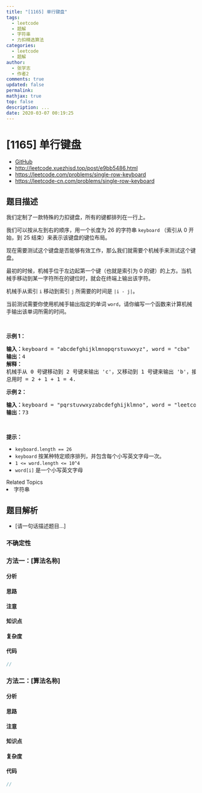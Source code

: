 ```yaml
---
title: "[1165] 单行键盘"
tags:
  - leetcode
  - 题解
  - 字符串
  - 力扣精选算法
categories:
  - leetcode
  - 题解
author:
  - 张学志
  - 作者2
comments: true
updated: false
permalink:
mathjax: true
top: false
description: ...
date: 2020-03-07 00:19:25
---
```



# [1165] 单行键盘
* [GitHub](https://github.com/algoboy101/LeetCodeCrowdsource/tree/master/_posts/QA/%5B1165%5D%20%E5%8D%95%E8%A1%8C%E9%94%AE%E7%9B%98.md)
* http://leetcode.xuezhisd.top/post/e9bb5486.html
* https://leetcode.com/problems/single-row-keyboard
* https://leetcode-cn.com/problems/single-row-keyboard


## 题目描述

<p>我们定制了一款特殊的力扣键盘，所有的键都排列在一行上。</p>

<p>我们可以按从左到右的顺序，用一个长度为 26 的字符串&nbsp;<code>keyboard</code>&nbsp;（索引从 0 开始，到 25 结束）来表示该键盘的键位布局。</p>

<p>现在需要测试这个键盘是否能够有效工作，那么我们就需要个机械手来测试这个键盘。</p>

<p>最初的时候，机械手位于左边起第一个键（也就是索引为 0 的键）的上方。当机械手移动到某一字符所在的键位时，就会在终端上输出该字符。</p>

<p>机械手从索引&nbsp;<code>i</code>&nbsp;移动到索引&nbsp;<code>j</code>&nbsp;所需要的时间是&nbsp;<code>|i - j|</code>。</p>

<p>当前测试需要你使用机械手输出指定的单词&nbsp;<code>word</code>，请你编写一个函数来计算机械手输出该单词所需的时间。</p>

<p>&nbsp;</p>

<p><strong>示例 1：</strong></p>

<pre><strong>输入：</strong>keyboard = &quot;abcdefghijklmnopqrstuvwxyz&quot;, word = &quot;cba&quot;
<strong>输出：</strong>4
<strong>解释：
</strong>机械手从 0 号键移动到 2 号键来输出 &#39;c&#39;，又移动到 1 号键来输出 &#39;b&#39;，接着移动到 0 号键来输出 &#39;a&#39;。
总用时 = 2 + 1 + 1 = 4. 
</pre>

<p><strong>示例 2：</strong></p>

<pre><strong>输入：</strong>keyboard = &quot;pqrstuvwxyzabcdefghijklmno&quot;, word = &quot;leetcode&quot;
<strong>输出：</strong>73
</pre>

<p>&nbsp;</p>

<p><strong>提示：</strong></p>

<ul>
	<li><code>keyboard.length == 26</code></li>
	<li><code>keyboard</code>&nbsp;按某种特定顺序排列，并包含每个小写英文字母一次。</li>
	<li><code>1 &lt;= word.length &lt;= 10^4</code></li>
	<li><code>word[i]</code>&nbsp;是一个小写英文字母</li>
</ul>
<div><div>Related Topics</div><div><li>字符串</li></div></div>


## 题目解析
* [请一句话描述题目...]

### 不确定性


### 方法一：[算法名称]

#### 分析

#### 思路

#### 注意

#### 知识点

#### 复杂度

#### 代码

```cpp
//
```


### 方法二：[算法名称]

#### 分析

#### 思路

#### 注意

#### 知识点

#### 复杂度

#### 代码

```cpp
//
```


